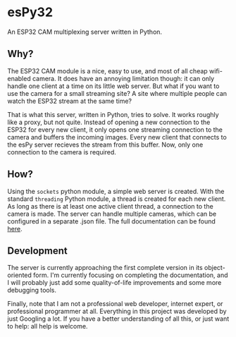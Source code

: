 # esPy32
An ESP32 CAM multiplexing server written in Python.

## Why?
The ESP32 CAM module is a nice, easy to use, and most of all cheap wifi-enabled camera. It does have an annoying limitation though: it can only handle one client at a time on its little web server. But what if you want to use the camera for a small streaming site? A site where multiple people can watch the ESP32 stream at the same time?

That is what this server, written in Python, tries to solve. It works roughly like a proxy, but not quite. Instead of opening a new connection to the ESP32 for every new client, it only opens one streaming connection to the camera and buffers the incoming images. Every new client that connects to the esPy server recieves the stream from this buffer. Now, only one connection to the camera is required. 

## How?
Using the `sockets` python module, a simple web server is created. With the standard `threading` Python module, a thread is created for each new client. As long as there is at least one active client thread, a connection to the camera is made. The server can handle multiple cameras, which can be configured in a separate .json file. The full documentation can be found [here](https://github.com/svenkw/esPy32/wiki).

## Development
The server is currently approaching the first complete version in its object-oriented form. I'm currently focusing on completing the documentation, and I will probably just add some quality-of-life improvements and some more debugging tools.

Finally, note that I am not a professional web developer, internet expert, or professional programmer at all. Everything in this project was developed by just Googling a lot. If you have a better understanding of all this, or just want to help: all help is welcome. 

